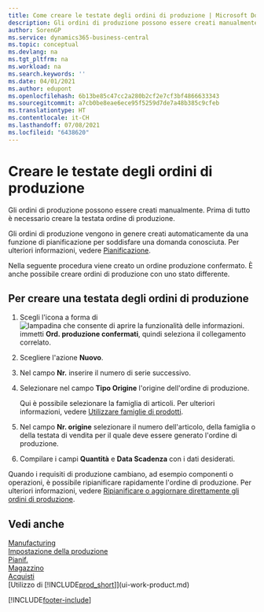 ```yaml
---
title: Come creare le testate degli ordini di produzione | Microsoft Docs
description: Gli ordini di produzione possono essere creati manualmente. Prima di tutto è necessario creare la testata ordine di produzione.
author: SorenGP
ms.service: dynamics365-business-central
ms.topic: conceptual
ms.devlang: na
ms.tgt_pltfrm: na
ms.workload: na
ms.search.keywords: ''
ms.date: 04/01/2021
ms.author: edupont
ms.openlocfilehash: 6b13be85c47cc2a280b2cf2e7cf3bf4866633343
ms.sourcegitcommit: a7cb0be8eae6ece95f5259d7de7a48b385c9cfeb
ms.translationtype: HT
ms.contentlocale: it-CH
ms.lasthandoff: 07/08/2021
ms.locfileid: "6438620"
---
```

# <a name="create-production-order-headers"></a>Creare le testate degli ordini di produzione
Gli ordini di produzione possono essere creati manualmente. Prima di tutto è necessario creare la testata ordine di produzione.

Gli ordini di produzione vengono in genere creati automaticamente da una funzione di pianificazione per soddisfare una domanda conosciuta. Per ulteriori informazioni, vedere [Pianificazione](production-planning.md).   

Nella seguente procedura viene creato un ordine produzione confermato. È anche possibile creare ordini di produzione con uno stato differente.  

## <a name="to-create-a-production-order-header"></a>Per creare una testata degli ordini di produzione  
1.  Scegli l'icona a forma di ![lampadina che consente di aprire la funzionalità delle informazioni.](media/ui-search/search_small.png "Informazioni sull'operazione che si desidera eseguire") immetti **Ord. produzione confermati**, quindi seleziona il collegamento correlato.  
2.  Scegliere l'azione **Nuovo**.  
3.  Nel campo **Nr.** inserire il numero di serie successivo.  
4.  Selezionare nel campo **Tipo Origine** l'origine dell'ordine di produzione.

    Qui è possibile selezionare la famiglia di articoli. Per ulteriori informazioni, vedere [Utilizzare famiglie di prodotti](production-how-work-family.md).
5.  Nel campo **Nr. origine** selezionare il numero dell'articolo, della famiglia o della testata di vendita per il quale deve essere generato l'ordine di produzione.  
6.  Compilare i campi **Quantità** e **Data Scadenza** con i dati desiderati.  

Quando i requisiti di produzione cambiano, ad esempio componenti o operazioni, è possibile ripianificare rapidamente l'ordine di produzione. Per ulteriori informazioni, vedere [Ripianificare o aggiornare direttamente gli ordini di produzione](production-how-to-replan-refresh-production-orders.md). 

## <a name="see-also"></a>Vedi anche  
[Manufacturing](production-manage-manufacturing.md)    
[Impostazione della produzione](production-configure-production-processes.md)  
[Pianif.](production-planning.md)      
[Magazzino](inventory-manage-inventory.md)  
[Acquisti](purchasing-manage-purchasing.md)  
[Utilizzo di [!INCLUDE[prod_short](includes/prod_short.md)]](ui-work-product.md)


[!INCLUDE[footer-include](includes/footer-banner.md)]